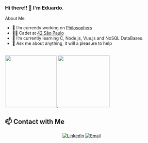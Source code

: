 ### Hi there!! 👋 I'm Eduardo. 

About Me

- 🔭 I’m currently working on [Philosophers](https://github.com/dumendes99/Philosophers)
- 👨‍🎓 Cadet at [42 São Paulo](https://www.42sp.org.br/)
- 🌱 I’m currently learning C, Node.js, Vue.js and NoSQL DataBases.
- 💬 Ask me about anything, it will a pleasure to help

<br/>

<a href="https://github.com/dumendes99">
  <img height="170em" src="https://github-readme-stats.vercel.app/api?username=dumendes99&theme=tokyonight&show_icons=true" />
  <img height="170em" src="https://github-readme-stats.vercel.app/api/top-langs/?username=dumendes99&theme=tokyonight&layout=compact" />
</a>

## 📫 Contact with Me
<p align="center">
<a href="https://www.linkedin.com/in/eduardo-lima-mendes-652a52213/"><img alt="LinkedIn" src="https://img.shields.io/badge/LinkedIn-Eduardo%20Mendes%20-blue?style=flat-square&logo=linkedin"></a>
<a href="mailto:eduardomendes.dev@gmail.com"><img alt="Email" src="https://img.shields.io/badge/Email-eduardomendes.dev@gmail.com-blue?style=flat-square&logo=gmail"></a>
</p>
